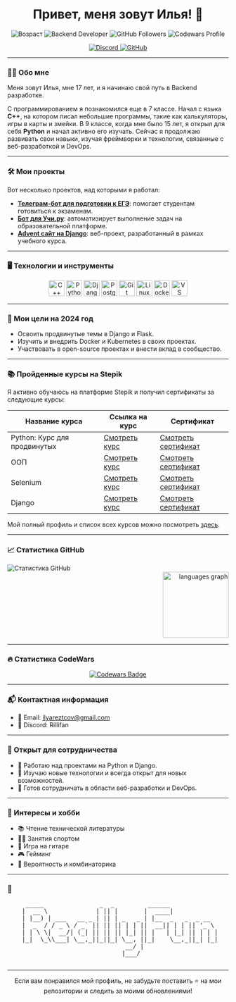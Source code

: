 <h1 align="center">Привет, меня зовут Илья! 👋</h1>

<p align="center">
  <img src="https://img.shields.io/badge/Age-17-blue" alt="Возраст"/>
  <img src="https://img.shields.io/badge/Backend_Developer-in_progress-yellow" alt="Backend Developer"/>
  <img src="https://img.shields.io/github/followers/Really-Fun?style=social" alt="GitHub Followers"/>
  <img src="https://img.shields.io/badge/Codewars-Profile-red" alt="Codewars Profile"/>
</p>

<p align="center">
  <a href="https://discord.com/users/rillifan" target="_blank" rel="noreferrer">
    <img src="https://img.shields.io/badge/Discord-Rillifan-%237289DA" alt="Discord" />
  </a>
  <a href="https://github.com/Really-Fun" target="_blank" rel="noreferrer">
    <img src="https://img.shields.io/badge/GitHub-ReallyFun-black" alt="GitHub" />
  </a>
</p>

---

### 👨‍💻 Обо мне

Меня зовут Илья, мне 17 лет, и я начинаю свой путь в Backend разработке. 

С программированием я познакомился еще в 7 классе. Начал с языка **C++**, на котором писал небольшие программы, такие как калькуляторы, игры в карты и змейки. В 9 классе, когда мне было 15 лет, я открыл для себя **Python** и начал активно его изучать. Сейчас я продолжаю развивать свои навыки, изучая фреймворки и технологии, связанные с веб-разработкой и DevOps.

---

### 🛠️ Мои проекты

Вот несколько проектов, над которыми я работал:

- **[Телеграм-бот для подготовки к ЕГЭ](#)**: помогает студентам готовиться к экзаменам.
- **[Бот для Учи.ру](#)**: автоматизирует выполнение задач на образовательной платформе.
- **[Advent сайт на Django](#)**: веб-проект, разработанный в рамках учебного курса.

---

### 🖥️ Технологии и инструменты

<div align="center">
  <img src="https://raw.githubusercontent.com/danielcranney/readme-generator/main/public/icons/skills/cplusplus-colored.svg" width="36" height="36" alt="C++" />
  <img src="https://raw.githubusercontent.com/danielcranney/readme-generator/main/public/icons/skills/python-colored.svg" width="36" height="36" alt="Python" />
  <img src="https://raw.githubusercontent.com/danielcranney/readme-generator/main/public/icons/skills/django-colored.svg" width="36" height="36" alt="Django" />
  <img src="https://raw.githubusercontent.com/danielcranney/readme-generator/main/public/icons/skills/postgresql-colored.svg" width="36" height="36" alt="PostgreSQL" />
  <img src="https://raw.githubusercontent.com/danielcranney/readme-generator/main/public/icons/skills/git-colored.svg" width="36" height="36" alt="Git" />
  <img src="https://raw.githubusercontent.com/danielcranney/readme-generator/main/public/icons/skills/linux-colored.svg" width="36" height="36" alt="Linux" />
  <img src="https://raw.githubusercontent.com/danielcranney/readme-generator/main/public/icons/skills/docker-colored.svg" width="36" height="36" alt="Docker" />
  <img src="https://raw.githubusercontent.com/danielcranney/readme-generator/main/public/icons/skills/visualstudiocode.svg" width="36" height="36" alt="VS Code" />
</div>

---

### 🚀 Мои цели на 2024 год

- Освоить продвинутые темы в Django и Flask.
- Изучить и внедрить Docker и Kubernetes в своих проектах.
- Участвовать в open-source проектах и внести вклад в сообщество.

---

### 📚 Пройденные курсы на Stepik

Я активно обучаюсь на платформе Stepik и получил сертификаты за следующие курсы:

<table align="center">
  <thead>
    <tr>
      <th>Название курса</th>
      <th>Ссылка на курс</th>
      <th>Сертификат</th>
    </tr>
  </thead>
  <tbody>
    <tr>
      <td>Python: Курс для продвинутых</td>
      <td><a href="https://stepik.org/course/68343" target="_blank">Смотреть курс</a></td>
      <td><a href="https://stepik.org/cert/2122005" target="_blank">Смотреть сертификат</a></td>
    </tr>
    <tr>
      <td>ООП</td>
      <td><a href="https://stepik.org/course/98974" target="_blank">Смотреть курс</a></td>
      <td><a href="https://stepik.org/cert/2147870" target="_blank">Смотреть сертификат</a></td>
    </tr>
    <tr>
      <td>Selenium</td>
      <td><a href="https://stepik.org/course/188355" target="_blank">Смотреть курс</a></td>
      <td><a href="https://stepik.org/cert/2533804" target="_blank">Смотреть сертификат</a></td>
    </tr>
    <tr>
      <td>Django</td>
      <td><a href="https://stepik.org/course/183363" target="_blank">Смотреть курс</a></td>
      <td><a href="https://stepik.org/cert/2526419" target="_blank">Смотреть сертификат</a></td>
    </tr>
  </tbody>
</table>

Мой полный профиль и список всех курсов можно посмотреть [здесь](https://stepik.org/users/589133472/profile).

---

### 📈 Статистика GitHub

<div align="left">
  <img src="https://github-readme-stats.vercel.app/api?username=Really-Fun&show_icons=true&theme=radical" alt="Статистика GitHub" />
</div>
<div align="right">
  <img src="https://github-readme-stats.vercel.app/api/top-langs?username=Really-Fun&locale=en&hide_title=false&layout=compact&card_width=320&langs_count=5&theme=dracula&hide_border=false&order=2" height="150" alt="languages graph"  />
</div>

---

### 🔥 Статистика CodeWars
<div align="center">
  <a href="https://www.codewars.com/users/Rillifan" target="_blank">
    <img src="https://www.codewars.com/users/Rillifan/badges/large" alt="Codewars Badge" />
  </a>
</div>


---

### 📬 Контактная информация

- 📧 Email: [ilyareztcov@gmail.com](mailto:ilyareztcov@gmail.com)
- 💬 Discord: Rillifan

---

### 🤝 Открыт для сотрудничества

- 🔭 Работаю над проектами на Python и Django.
- 🌱 Изучаю новые технологии и всегда открыт для новых возможностей.
- 💬 Готов сотрудничать в области веб-разработки и DevOps.

---

### 🎨 Интересы и хобби

- 📚 Чтение технической литературы
- 🏋️‍♂️ Занятия спортом
- 🎸 Игра на гитаре
- 🎮 Гейминг
- 🧮 Вероятность и комбинаторика

---

### 🌟

<div align="center">
  <pre>
  _____               _  _         ______             
 |  __ \             | || |       |  ____|            
 | |__) | ___   __ _ | || | _   _ | |__  _   _  _ __  
 |  _  / / _ \ / _` || || || | | ||  __|| | | || '_ \ 
 | | \ \|  __/| (_| || || || |_| || |   | |_| || | | |
 |_|  \_\\___| \__,_||_||_| \__, ||_|    \__,_||_| |_|
                             __/ |                    
                            |___/                     
  </pre>
</div>

---

<p align="center">
  Если вам понравился мой профиль, не забудьте поставить ⭐ на мои репозитории и следить за моими обновлениями!
</p>
<!--
**ReallyChubrik/ReallyChubrik** is a ✨ _special_ ✨ repository because its `README.md` (this file) appears on your GitHub profile.

Here are some ideas to get you started:

- 🔭 I’m currently working on ...
- 🌱 I’m currently learning ...
- 👯 I’m looking to collaborate on ...
- 🤔 I’m looking for help with ...
- 💬 Ask me about ...
- 📫 How to reach me: ...
- 😄 Pronouns: ...
- ⚡ Fun fact: ...
-->
